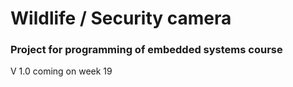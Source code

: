 # Wildlife / Security camera
### Project for programming of embedded systems course
V 1.0 coming on week 19
